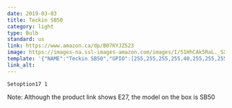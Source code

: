 ```yaml
---
date: 2019-03-03
title: Teckin SB50
category: light
type: Bulb
standard: us
link: https://www.amazon.ca/dp/B07KYJZ523
image: https://images-na.ssl-images-amazon.com/images/I/51HhCAk5RaL._SX425_.jpg
template: '{"NAME":"Teckin SB50","GPIO":[255,255,255,255,40,255,255,255,38,39,37,255,255],"FLAG":0,"BASE":18}' 
link_alt: 
---
```



`Setoption17 1` 

Note: Although the product link shows E27, the model on the box is SB50





